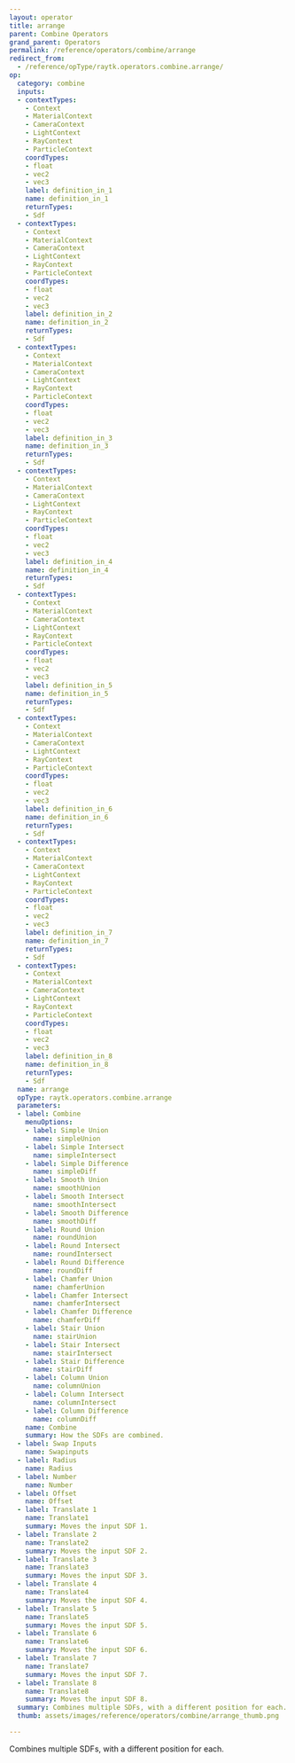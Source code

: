 ```yaml
---
layout: operator
title: arrange
parent: Combine Operators
grand_parent: Operators
permalink: /reference/operators/combine/arrange
redirect_from:
  - /reference/opType/raytk.operators.combine.arrange/
op:
  category: combine
  inputs:
  - contextTypes:
    - Context
    - MaterialContext
    - CameraContext
    - LightContext
    - RayContext
    - ParticleContext
    coordTypes:
    - float
    - vec2
    - vec3
    label: definition_in_1
    name: definition_in_1
    returnTypes:
    - Sdf
  - contextTypes:
    - Context
    - MaterialContext
    - CameraContext
    - LightContext
    - RayContext
    - ParticleContext
    coordTypes:
    - float
    - vec2
    - vec3
    label: definition_in_2
    name: definition_in_2
    returnTypes:
    - Sdf
  - contextTypes:
    - Context
    - MaterialContext
    - CameraContext
    - LightContext
    - RayContext
    - ParticleContext
    coordTypes:
    - float
    - vec2
    - vec3
    label: definition_in_3
    name: definition_in_3
    returnTypes:
    - Sdf
  - contextTypes:
    - Context
    - MaterialContext
    - CameraContext
    - LightContext
    - RayContext
    - ParticleContext
    coordTypes:
    - float
    - vec2
    - vec3
    label: definition_in_4
    name: definition_in_4
    returnTypes:
    - Sdf
  - contextTypes:
    - Context
    - MaterialContext
    - CameraContext
    - LightContext
    - RayContext
    - ParticleContext
    coordTypes:
    - float
    - vec2
    - vec3
    label: definition_in_5
    name: definition_in_5
    returnTypes:
    - Sdf
  - contextTypes:
    - Context
    - MaterialContext
    - CameraContext
    - LightContext
    - RayContext
    - ParticleContext
    coordTypes:
    - float
    - vec2
    - vec3
    label: definition_in_6
    name: definition_in_6
    returnTypes:
    - Sdf
  - contextTypes:
    - Context
    - MaterialContext
    - CameraContext
    - LightContext
    - RayContext
    - ParticleContext
    coordTypes:
    - float
    - vec2
    - vec3
    label: definition_in_7
    name: definition_in_7
    returnTypes:
    - Sdf
  - contextTypes:
    - Context
    - MaterialContext
    - CameraContext
    - LightContext
    - RayContext
    - ParticleContext
    coordTypes:
    - float
    - vec2
    - vec3
    label: definition_in_8
    name: definition_in_8
    returnTypes:
    - Sdf
  name: arrange
  opType: raytk.operators.combine.arrange
  parameters:
  - label: Combine
    menuOptions:
    - label: Simple Union
      name: simpleUnion
    - label: Simple Intersect
      name: simpleIntersect
    - label: Simple Difference
      name: simpleDiff
    - label: Smooth Union
      name: smoothUnion
    - label: Smooth Intersect
      name: smoothIntersect
    - label: Smooth Difference
      name: smoothDiff
    - label: Round Union
      name: roundUnion
    - label: Round Intersect
      name: roundIntersect
    - label: Round Difference
      name: roundDiff
    - label: Chamfer Union
      name: chamferUnion
    - label: Chamfer Intersect
      name: chamferIntersect
    - label: Chamfer Difference
      name: chamferDiff
    - label: Stair Union
      name: stairUnion
    - label: Stair Intersect
      name: stairIntersect
    - label: Stair Difference
      name: stairDiff
    - label: Column Union
      name: columnUnion
    - label: Column Intersect
      name: columnIntersect
    - label: Column Difference
      name: columnDiff
    name: Combine
    summary: How the SDFs are combined.
  - label: Swap Inputs
    name: Swapinputs
  - label: Radius
    name: Radius
  - label: Number
    name: Number
  - label: Offset
    name: Offset
  - label: Translate 1
    name: Translate1
    summary: Moves the input SDF 1.
  - label: Translate 2
    name: Translate2
    summary: Moves the input SDF 2.
  - label: Translate 3
    name: Translate3
    summary: Moves the input SDF 3.
  - label: Translate 4
    name: Translate4
    summary: Moves the input SDF 4.
  - label: Translate 5
    name: Translate5
    summary: Moves the input SDF 5.
  - label: Translate 6
    name: Translate6
    summary: Moves the input SDF 6.
  - label: Translate 7
    name: Translate7
    summary: Moves the input SDF 7.
  - label: Translate 8
    name: Translate8
    summary: Moves the input SDF 8.
  summary: Combines multiple SDFs, with a different position for each.
  thumb: assets/images/reference/operators/combine/arrange_thumb.png

---
```



Combines multiple SDFs, with a different position for each.